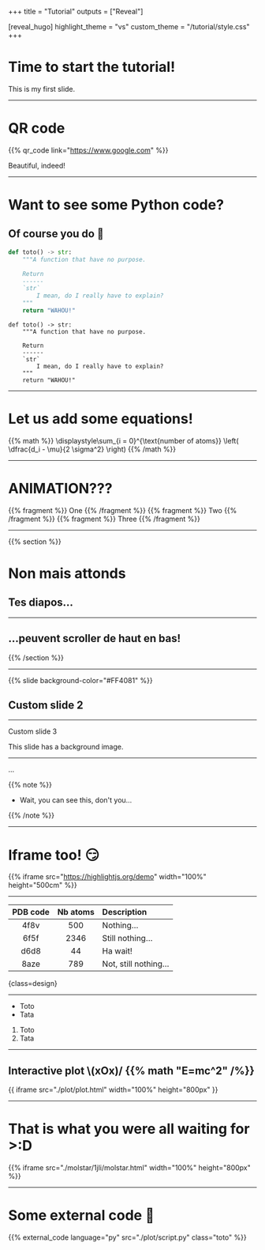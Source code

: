 +++
title = "Tutorial"
outputs = ["Reveal"]

[reveal_hugo]
highlight_theme = "vs"
custom_theme = "/tutorial/style.css"
+++

# Time to start the tutorial!

This is my first slide.

---

# QR code 
{{% qr_code link="https://www.google.com" %}}

Beautiful, indeed!

---

# Want to see some Python code?

## Of course you do 👀

```python
def toto() -> str:
    """A function that have no purpose.

    Return
    ------
    `str`
        I mean, do I really have to explain?
    """
    return "WAHOU!"
```

```python{1|2-8|}
def toto() -> str:
    """A function that have no purpose.

    Return
    ------
    `str`
        I mean, do I really have to explain?
    """
    return "WAHOU!"
```

---

# Let us add some equations!

{{% math %}}
\displaystyle\sum_{i = 0}^{\text{number of atoms}} \left( \dfrac{d_i - \mu}{2 \sigma^2} \right)
{{% /math %}}

---

# ANIMATION???

{{% fragment %}} One {{% /fragment %}}
{{% fragment %}} Two {{% /fragment %}}
{{% fragment %}} Three {{% /fragment %}}

---

{{% section %}}

# Non mais attonds

## Tes diapos…

---

## …peuvent scroller de haut en bas!

{{% /section %}}

---

{{% slide background-color="#FF4081" %}}

## Custom slide 2

---

Custom slide 3

This slide has a background image.

---

…

{{% note %}}

-   Wait, you can see this, don't you…

{{% /note %}}

---

# Iframe too! 😏

{{% iframe src="https://highlightjs.org/demo" width="100%" height="500cm" %}}

---

| **PDB code** | **Nb atoms** | **Description**     |
| :----------: | :----------: | :------------------ |
|     4f8v     |     500      | Nothing…            |
|     6f5f     |     2346     | Still nothing…      |
|     d6d8     |      44      | Ha wait!            |
|     8aze     |     789      | Not, still nothing… |
{class=design}

---

<div class="grid">

- Toto
- Tata

1. Toto
2. Tata

</div>

---

## Interactive plot \\(xOx)/ {{% math "E=mc^2" /%}} 

{{ iframe src="./plot/plot.html" width="100%" height="800px" }}

---

# That is what you were all waiting for >:D

<!-- Add style, class and id attributes for HTML -->
{{% iframe src="./molstar/1jli/molstar.html" width="100%" height="800px" %}}

---

# Some external code 🤯

{{% external_code language="py" src="./plot/script.py" class="toto" %}}
